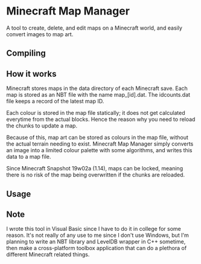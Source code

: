 ﻿# Minecraft Map Manager #

A tool to create, delete, and edit maps on a Minecraft world, and easily convert images to map art.

## Compiling ##

## How it works ##

Minecraft stores maps in the data directory of each Minecraft save. Each map is stored as an NBT file with the name map_[id].dat. The idcounts.dat file keeps a record of the latest map ID.

Each colour is stored in the map file statically; it does not get calculated everytime from the actual blocks. Hence the reason why you need to reload the chunks to update a map.

Because of this, map art can be stored as colours in the map file, without the actual terrain needing to exist. Minecraft Map Manager simply converts an image into a limited colour palette with some algorithms, and writes this data to a map file.

Since Minecraft Snapshot 19w02a (1.14), maps can be locked, meaning there is no risk of the map being overwritten if the chunks are reloaded.

## Usage ##

## Note ##

I wrote this tool in Visual Basic since I have to do it in college for some reason. It's not really of any use to me since I don't use Windows, but I'm planning to write an NBT library and LevelDB wrapper in C++ sometime, then make a cross-platform toolbox application that can do a plethora of different Minecraft related things.